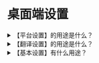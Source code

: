 # 桌面端设置

<details>

<summary>【平台设置】的用途是什么？</summary>

<mark style="color:green;">问题回复</mark>：可以管理左侧平台展示，亮的表示显示在左侧栏，灰色表示不展示

</details>

<details>

<summary>【翻译设置】的用途是什么？</summary>

<mark style="color:green;">问题回复</mark>：可以设置每个平台的新会话的默认翻译配置，每一个新的对话都会按照这个默认翻译配置执行，可以在对话窗口为单个客户修改不一样的翻译配置

</details>

<details>

<summary>【基本设置】有什么用途？</summary>

<mark style="color:green;">问题回复</mark>：能够设置桌面端的系统主题、系统语言，以及识别设备ID，清除会话缓存。

系统语言设置后，也能够同步到对应的平台系统语言

</details>
